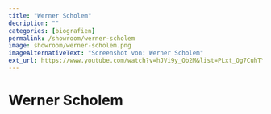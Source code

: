 ```yaml
---
title: "Werner Scholem"
decription: ""
categories: [biografien]
permalink: /showroom/werner-scholem
image: showroom/werner-scholem.png
imageAlternativeText: "Screenshot von: Werner Scholem"
ext_url: https://www.youtube.com/watch?v=hJVi9y_Ob2M&list=PLxt_Og7CuhTYAPvq2aYLgvHPvZojaJh45&index=12
---
```


# Werner Scholem
